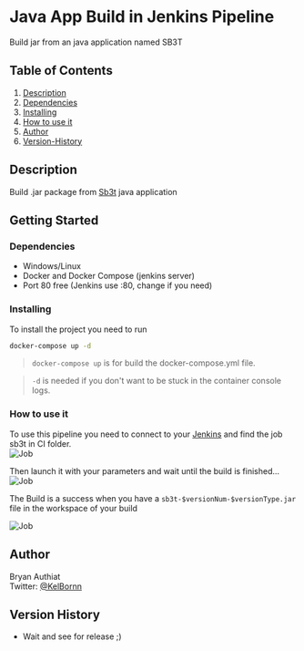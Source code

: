 # Java App Build in Jenkins Pipeline

Build jar from an java application named SB3T 

## Table of Contents
1. [Description](#Description)
2. [Dependencies](#Dependencies)
3. [Installing](#Dependencies)
4. [How to use it](#How-to-use-it)
5. [Author](#Author)
5. [Version-History](#Author)

## Description

Build .jar package from [Sb3t](https://github.com/Ozz007/sb3t) java application

## Getting Started

### Dependencies

* Windows/Linux
* Docker and Docker Compose (jenkins server)
* Port 80 free (Jenkins use :80, change if you need)

### Installing

To install the project you need to run
```sh
docker-compose up -d
```
> `docker-compose up` is for build the docker-compose.yml file.

> `-d` is needed if you don't want to be stuck in the container console logs.

### How to use it

To use this pipeline you need to connect to your [Jenkins](Localhost:8081) and find the job sb3t in CI folder.  
![Job](https://lh6.googleusercontent.com/2ZUezz0HSPh432dA4Q6qiqrEc-DqfT9-OKSYMnsZP-KVuIJNE3tk3fbf1f4i8TbSvmYNuGxM6T-OnCBKFI-x=w1879-h939-rw)


Then launch it with your parameters and wait until the build is finished...  
![Job](https://lh3.googleusercontent.com/fife/AAWUweXJosW9eJMzod0GrOYahUvf049pdDtT5c2x3VdmdX3-ZgJrBCNSJ5-Ltz6DRMm6uODLSrpAteaoqInTkoCu-7U4sQD0PJI5Mwu1lTJ1J9lZqO7luv2TiFtUyAIGQGRcFWWXzO5dSJ2-xSKT6AjyQvQZb_ONH_TUQMGIDyh50VHiKP_OBVm0rjPoa0MwYNkrxl6DyoSykDlVpziN5FMlI2n40HJf5m5KhMZyrdTbPDt5mu-6WS4GLs-4fc05ua84SzlG4OBbieEXRgXanqsy9P6HsXHHSpTkG_o6E8T35b8-vp94GZbETcMIT04HidQ_o36mnO7IcMriSWZ5hYErbEYSGD_WnelUZFV1T9XryQBeyydUkKhWjLm-x9b_g3HNU2gw48tCrrPVsJT1r61BmNd-13xxwSSUyxR-8WfH1KTLsxywfwM5ReH2ruzFslRYqddGiv1nSN2NsLWMrzWCaMlNa1zo4Ben-hmZ7aZzkm3xKFz6Grtsh5ekHJJUchaFvGhJtVIynmIEfD7-ft5A_uiQtGsyzMF4yf_4WKCuyKPsmlxVRYR02SZk77s2J9l_F5YkMnXMa-GSKO66STlMUMNwcOJ7VLKYm8Cy1IYBR90x4iC6gAOcwH3x-Ex1TrvcdbleaxhBHRXmA82xQBYEG8JNuZ28DGftTme4sqkLFhrxGgYu7efFu2OLVTx2c8v4r_1JM4LVksfL4UQfI1_vI1BcYiVZW0OT4JQ=w1879-h939-ft)

The Build is a success when you have a `sb3t-$versionNum-$versionType.jar` file in the workspace of your build

![Job](https://lh3.googleusercontent.com/fife/AAWUweUlv2zx7MsLr2UsovZbOzI8JcA1Owp_HjEs960PEy_9Mx6ytdt2AC3WUZFZUal7D5TLzeK6dkszJaQAknbuUx6L68kX8VrcZwBtm2B8OpddcU9P6hm2-3aufXMvHGfLLLtTdd-tHK2w-2GBr6oh_tKtWy5aXmc9g4MudYqs_Uvfbopr4JaJgyY-CABNqeMMAE8Yg6M1r6eLE8sFIaFoGsNTigOP3k9og3P2M3Fkwcf5HSbNbW1DKJR5MVW_bCXsFKeI-ikUisxbh4qqL3DywOEPYsLbsa-jlx2pGJHPVd7X2-82-qy6MYQSs1q0L9ESUYfFHGJzqVXxiE4yNpw3DxbjgV8V7rEY_NSiE3wkGdSXL5CNIUTvDbeGGXLRDkdvzv1D0Tis_xW-NXXARNvRgzjkjQxJK5MT9foeiQ9TmbC34R-FvZekHuFznT50GpcbnDl9kdOO4OX-UB2eXOqo79HHD627wGUdGv_dof8_jubJkkzllEXhN4X3nBdZsjo7jh3HF8S15uFYInWi4i9QJuFf6MHNiUHhBuoBAKobkz7rCkjvkCxrWiO7z8OXxg3gPQAJ9B8BaOJmnlW2zzHEBCoS5S8oKIVgXthBfFQs7VWWYo80Z6oe2JOKZA0WQfpCAjJV48QCl1aEX3Sw01E-NhabqMXcpg364DZ8Pjz0FTQJlBy-sgC0uzJaEXX7_UjD9Tbkq2ZW-dRopIT4Y-LMq2NSPSzHu3OWX4c=w1879-h939-ft)

## Author

Bryan Authiat  
Twitter: [@KelBornn](https://twitter.com/kelbornn)

## Version History

* Wait and see for release ;)